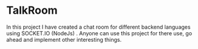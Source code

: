 # TalkRoom
In this project I have created a chat room for different backend languages using SOCKET.IO (NodeJs) . Anyone can use this project for there use, go ahead and implement other interesting things.
